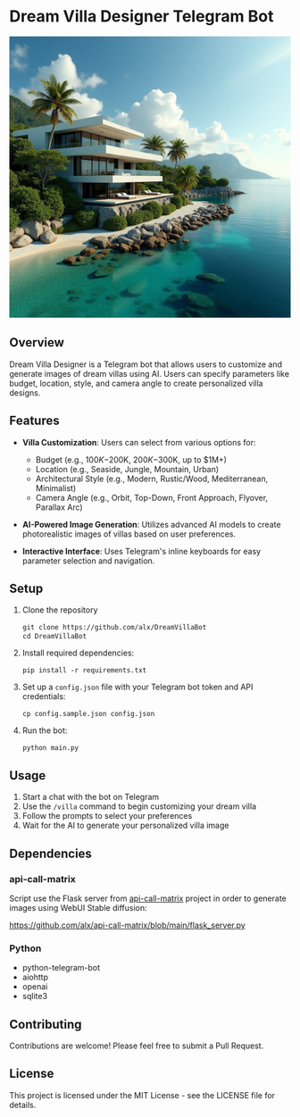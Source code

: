 # Dream Villa Designer Telegram Bot

![alt text](https://github.com/alx/DreamVillaBot/blob/main/assets/villa.jpg?raw=true)

## Overview

Dream Villa Designer is a Telegram bot that allows users to customize and generate images of dream villas using AI. Users can specify parameters like budget, location, style, and camera angle to create personalized villa designs.

## Features

- **Villa Customization**: Users can select from various options for:
  - Budget (e.g., $100K-$200K, $200K-$300K, up to $1M+)
  - Location (e.g., Seaside, Jungle, Mountain, Urban)
  - Architectural Style (e.g., Modern, Rustic/Wood, Mediterranean, Minimalist)
  - Camera Angle (e.g., Orbit, Top-Down, Front Approach, Flyover, Parallax Arc)

- **AI-Powered Image Generation**: Utilizes advanced AI models to create photorealistic images of villas based on user preferences.

- **Interactive Interface**: Uses Telegram's inline keyboards for easy parameter selection and navigation.

## Setup

1. Clone the repository
   ```
   git clone https://github.com/alx/DreamVillaBot
   cd DreamVillaBot
   ```
2. Install required dependencies:
   ```
   pip install -r requirements.txt
   ```
3. Set up a `config.json` file with your Telegram bot token and API credentials:
   ```
   cp config.sample.json config.json
   ```
4. Run the bot:
   ```
   python main.py
   ```

## Usage

1. Start a chat with the bot on Telegram
2. Use the `/villa` command to begin customizing your dream villa
3. Follow the prompts to select your preferences
4. Wait for the AI to generate your personalized villa image

## Dependencies

### api-call-matrix

Script use the Flask server from [api-call-matrix](https://github.com/alx/api-call-matrix/) project in order to generate images using WebUI Stable diffusion:

https://github.com/alx/api-call-matrix/blob/main/flask_server.py

### Python

- python-telegram-bot
- aiohttp
- openai
- sqlite3

## Contributing

Contributions are welcome! Please feel free to submit a Pull Request.

## License

This project is licensed under the MIT License - see the LICENSE file for details.
